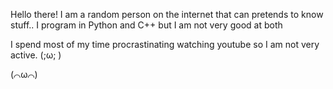 Hello there! I am a random person on the internet that can pretends to know stuff.. I program in Python and C++ but I am not very good at both
  
I spend most of my time procrastinating watching youtube so I am not very active. (;ω; )


(⌒ω⌒)
